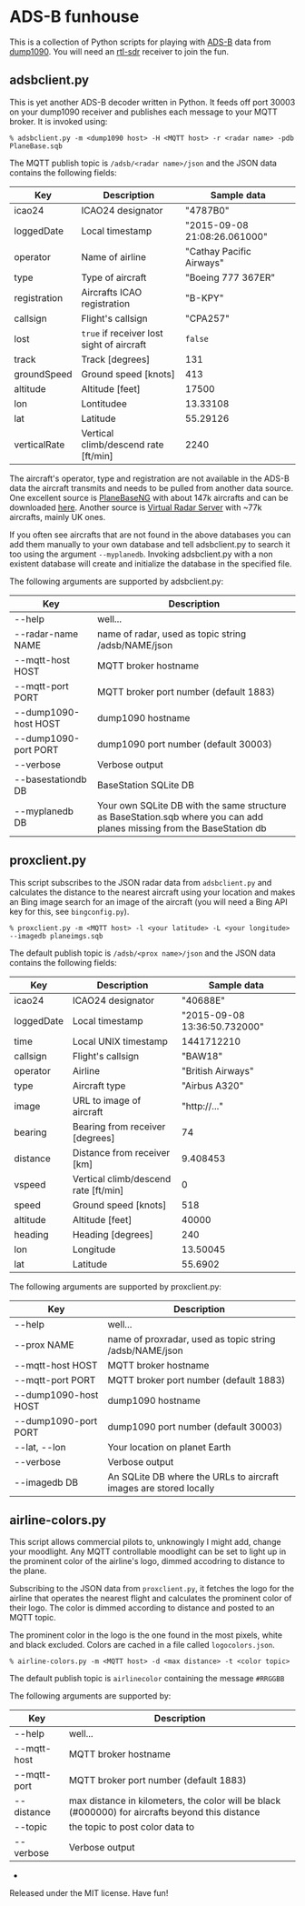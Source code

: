 **ADS-B funhouse**
==========

This is a collection of Python scripts for playing with [ADS-B](https://en.wikipedia.org/wiki/Automatic_dependent_surveillance-broadcast) data from [dump1090](https://github.com/antirez/dump1090). You will need an [rtl-sdr](http://sdr.osmocom.org/trac/wiki/rtl-sdr) receiver to join the fun.

## adsbclient.py

This is yet another ADS-B decoder written in Python. It feeds off port 30003 on your dump1090 receiver and publishes each message to your MQTT broker. It is invoked using:

`% adsbclient.py -m <dump1090 host> -H <MQTT host> -r <radar name> -pdb PlaneBase.sqb`

The MQTT publish topic is `/adsb/<radar name>/json` and the JSON data contains the following fields:

| Key          |  Description                              | Sample data                   |
| ------------ | ----------------------------------------- | ----------------------------- |
| icao24       | ICAO24 designator                         | "4787B0"
| loggedDate   | Local timestamp                           | "2015-09-08 21:08:26.061000" 
| operator     | Name of airline                           | "Cathay Pacific Airways"
| type         | Type of aircraft                          | "Boeing 777 367ER"
| registration | Aircrafts ICAO registration               | "B-KPY"
| callsign     | Flight's callsign                         | "CPA257"
| lost         | `true` if receiver lost sight of aircraft | `false`
| track        | Track [degrees]                           | 131 
| groundSpeed  | Ground speed [knots]                      | 413 
| altitude     | Altitude [feet]                           | 17500 
| lon          | Lontitudee                                | 13.33108 
| lat          | Latitude                                  | 55.29126
| verticalRate | Vertical climb/descend rate [ft/min]      | 2240

The aircraft's operator, type and registration are not available in the ADS-B data the aircraft transmits and needs to be pulled from another data source. One excellent source is [PlaneBaseNG](http://planebase.biz) with about 147k aircrafts and can be downloaded [here](http://planebase.biz/bstnsqb). Another source is [Virtual Radar Server](http://www.virtualradarserver.co.uk/Files/BaseStation.zip) with ~77k aircrafts, mainly UK ones.

If you often see aircrafts that are not found in the above databases you can add them manually to your own database and tell adsbclient.py to search it too using the argument `--myplanedb`. Invoking adsbclient.py with a non existent database will create and initialize the database in the specified file.

The following arguments are supported by adsbclient.py:

| Key                  | Description                                                       |
| -------------------- | ----------------------------------------------------------------- |
| --help               | well...
| --radar-name NAME    | name of radar, used as topic string /adsb/NAME/json
| --mqtt-host HOST     | MQTT broker hostname
| --mqtt-port PORT     | MQTT broker port number (default 1883)
| --dump1090-host HOST | dump1090 hostname
| --dump1090-port PORT | dump1090 port number (default 30003)
| --verbose            | Verbose output
| --basestationdb DB   | BaseStation SQLite DB 
| --myplanedb DB       | Your own SQLite DB with the same structure as BaseStation.sqb where you can add planes missing from the BaseStation db

## proxclient.py

This script subscribes to the JSON radar data from `adsbclient.py` and calculates the distance to the nearest aircraft using your location and makes an Bing image search for an image of the aircraft (you will need a Bing API key for this, see `bingconfig.py`).

`% proxclient.py -m <MQTT host> -l <your latitude> -L <your longitude> --imagedb planeimgs.sqb`

The default publish topic is `/adsb/<prox name>/json` and the JSON data contains the following fields:

| Key          |  Description                         | Sample data
| ------------ | ------------------------------------ | -----------
| icao24       | ICAO24 designator                    | "40688E"
| loggedDate   | Local timestamp                      | "2015-09-08 13:36:50.732000"
| time         | Local UNIX timestamp                 | 1441712210
| callsign     | Flight's callsign                    | "BAW18"
| operator     | Airline                              | "British Airways"
| type         | Aircraft type                        | "Airbus A320"
| image        | URL to image of aircraft             | "http://..."
| bearing      | Bearing from receiver [degrees]      | 74
| distance     | Distance from receiver [km]          | 9.408453
| vspeed       | Vertical climb/descend rate [ft/min] | 0
| speed        | Ground speed [knots]                 | 518
| altitude     | Altitude [feet]                      | 40000
| heading      | Heading [degrees]                    | 240
| lon          | Longitude                            | 13.50045
| lat          | Latitude                             | 55.6902

The following arguments are supported by proxclient.py:

| Key                  | Description                                                       |
| -------------------- | ----------------------------------------------------------------- |
| --help               | well...
| --prox NAME          | name of proxradar, used as topic string /adsb/NAME/json
| --mqtt-host HOST     | MQTT broker hostname
| --mqtt-port PORT     | MQTT broker port number (default 1883)
| --dump1090-host HOST | dump1090 hostname
| --dump1090-port PORT | dump1090 port number (default 30003)
| --lat, --lon         | Your location on planet Earth
| --verbose            | Verbose output
| --imagedb DB         | An SQLite DB where the URLs to aircraft images are stored locally

## airline-colors.py

This script allows commercial pilots to, unknowingly I might add, change your moodlight. Any MQTT controllable moodlight can be set to light up in the prominent color of the airline's logo, dimmed accodring to distance to the plane.

Subscribing to the JSON data from `proxclient.py`, it fetches the logo for the airline that operates the nearest flight and calculates the prominent color of their logo. The color is dimmed according to distance and posted to an MQTT topic.

The prominent color in the logo is the one found in the most pixels, white and black excluded. Colors are cached in a file called `logocolors.json`.

`% airline-colors.py -m <MQTT host> -d <max distance> -t <color topic>`

The default publish topic is `airlinecolor` containing the message `#RRGGBB`

The following arguments are supported by:

| Key         | Description                                                       |
| ------------| ---------------------------------------------------- |
| --help      | well...
| --mqtt-host | MQTT broker hostname
| --mqtt-port | MQTT broker port number (default 1883)
| --distance  | max distance in kilometers, the color will be black (#000000) for aircrafts beyond this distance
| --topic     | the topic to post color data to
| --verbose   | Verbose output

-
Released under the MIT license. Have fun!